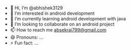 - 👋 Hi, I’m @abhishek3129
- 👀 I’m interested in android development
- 🌱 I’m currently learning android development with java
- 💞️ I’m looking to collaborate on an android project
- 📫 How to reach me absekrai799@gmail.com
- 😄 Pronouns: ...
- ⚡ Fun fact: ...

<!---
abhishek3129/abhishek3129 is a ✨ special ✨ repository because its `README.md` (this file) appears on your GitHub profile.
You can click the Preview link to take a look at your changes.
--->
